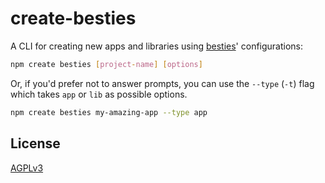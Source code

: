 # create-besties

A CLI for creating new apps and libraries using [besties](https://besties.house)' configurations:

```sh
npm create besties [project-name] [options]
```

Or, if you'd prefer not to answer prompts, you can use the `--type` (`-t`) flag which takes `app` or `lib` as possible options.

```sh
npm create besties my-amazing-app --type app
```

## License

[AGPLv3](./LICENSE)
